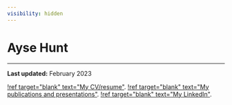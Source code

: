 ```yaml
---
visibility: hidden
---
```


# Ayse Hunt
---

**Last updated:** February 2023

[!ref target="blank" text="My CV/resume"](/static/resume.pdf). 
[!ref target="blank" text="My publications and presentations"](https://tinyurl.com/aysehunt).
[!ref target="blank" text="My LinkedIn"](https://www.linkedin.com/in/ayse-hunt/).
